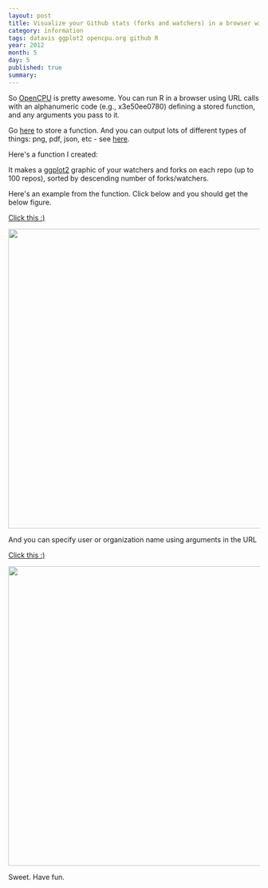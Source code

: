```yaml
--- 
layout: post
title: Visualize your Github stats (forks and watchers) in a browser with R!
category: information
tags: datavis ggplot2 opencpu.org github R
year: 2012
month: 5
day: 5
published: true
summary: 
---
```


So [OpenCPU][] is pretty awesome.  You can run R in a browser using URL calls with an alphanumeric code (e.g., x3e50ee0780) defining a stored function, and any arguments you pass to it. 

Go [here][] to store a function.  And you can output lots of different types of things: png, pdf, json, etc - see [here][here2].


Here's a function I created:

<script src="https://gist.github.com/2602432.js?file=getgithubstats.r"></script>

It makes a [ggplot2][] graphic of your watchers and forks on each repo (up to 100 repos), sorted by descending number of forks/watchers.

Here's an example from the function.  Click below and you should get the below figure. 

<a href="http://beta.opencpu.org/R/call/opencpu.demo/gitstats/png">Click this :)</a>

<img src="http://beta.opencpu.org/R/call/opencpu.demo/gitstats/png" width="600" height="600" />




And you can specify user or organization name using arguments in the URL

<a href="http://beta.opencpu.org/R/call/opencpu.demo/gitstats/png?type='org'&id='ropensci'">Click this :)</a>

<img src="http://beta.opencpu.org/R/call/opencpu.demo/gitstats/png?type='org'&id='ropensci'" width="600" height="600" />


Sweet. Have fun. 


[poop]: http://beta.opencpu.org/R/call/opencpu.demo/gitstats/png
[OpenCPU]: http://opencpu.org/
[ggplot2]: http://had.co.nz/ggplot2/
[here]: http://beta.opencpu.org/apps/opencpu.demo/storefunction/
[http://beta.opencpu.org/R/call/store:tmp/x3e50ee0780/png]: http://beta.opencpu.org/R/call/store:tmp/x3e50ee0780/png
[http://beta.opencpu.org/R/call/store:tmp/x3e50ee0780/png?id='ropensci'&type='org']: http://beta.opencpu.org/R/call/store:tmp/x3e50ee0780/png?id='ropensci'&type='org'
[here2]: http://opencpu.org/documentation/outputs/